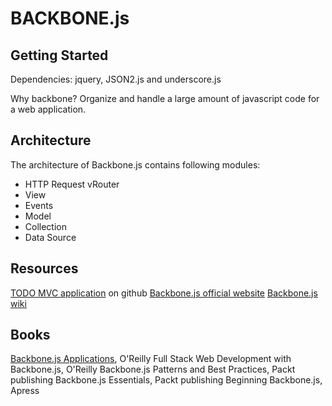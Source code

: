 BACKBONE.js
==============================

Getting Started
------------------------------

Dependencies: jquery, JSON2.js and underscore.js

Why backbone? Organize and handle a large amount of javascript code for a web application.

Architecture
------------------------------

The architecture of Backbone.js contains following modules:

- HTTP Request
vRouter
- View
- Events
- Model
- Collection
- Data Source

Resources
------------------------------

[TODO MVC application](https://github.com/tastejs/todomvc/tree/gh-pages/examples/backbone) on github
[Backbone.js official website](http://backbonejs.org/)
[Backbone.js wiki](https://en.wikipedia.org/wiki/Backbone.js)

Books
------------------------------

[Backbone.js Applications](http://addyosmani.github.io/backbone-fundamentals/), O'Reilly
Full Stack Web Development with Backbone.js, O'Reilly
Backbone.js Patterns and Best Practices, Packt publishing
Backbone.js Essentials, Packt publishing
Beginning Backbone.js, Apress
